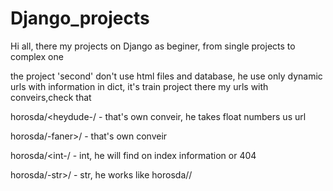 # Django_projects
Hi all, there my projects on Django as beginer, from single projects to complex one

the project 'second' don't use html files and database, he use only dynamic urls with information in dict, it's train project
there my urls with conveirs,check that

horosda/<heydude-/ - that's own conveir, he takes float numbers us url

horosda/-faner>/ - that's own conveir

horosda/<int-/ - int, he will find on index information or 404

horosda/-str>/ - str, he works like horosda/<int>/
  
